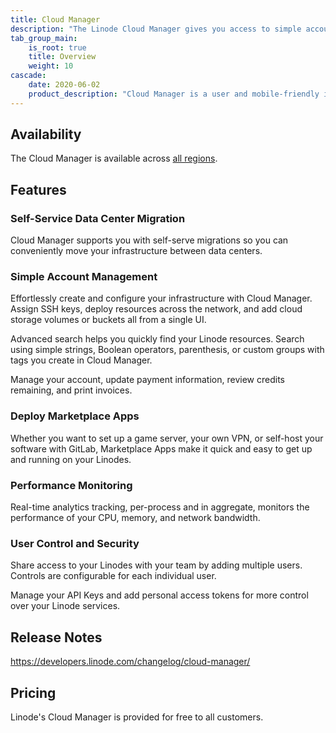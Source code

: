 ```yaml
---
title: Cloud Manager
description: "The Linode Cloud Manager gives you access to simple account management, user control and security, and performance monitoring; supports self-service data center migration; allows you to deploy Linode Marketplace apps; and more."
tab_group_main:
    is_root: true
    title: Overview
    weight: 10
cascade:
    date: 2020-06-02
    product_description: "Cloud Manager is a user and mobile-friendly interface to deploy and manage virtual machines, configure networking, control user accounts, and access and configure the full range of Linode services."
---
```


## Availability

The Cloud Manager is available across [all regions](https://www.linode.com/global-infrastructure/).

## Features

### Self-Service Data Center Migration
Cloud Manager supports you with self-serve migrations so you can conveniently move your infrastructure between data centers.

### Simple Account Management
Effortlessly create and configure your infrastructure with Cloud Manager. Assign SSH keys, deploy resources across the network, and add cloud storage volumes or buckets all from a single UI.

Advanced search helps you quickly find your Linode resources. Search using simple strings, Boolean operators, parenthesis, or custom groups with tags you create in Cloud Manager.

Manage your account, update payment information, review credits remaining, and print invoices.

### Deploy Marketplace Apps
Whether you want to set up a game server, your own VPN, or self-host your software with GitLab, Marketplace Apps make it quick and easy to get up and running on your Linodes.

### Performance Monitoring
Real-time analytics tracking, per-process and in aggregate, monitors the performance of your CPU, memory, and network bandwidth.

### User Control and Security
Share access to your Linodes with your team by adding multiple users. Controls are configurable for each individual user.

Manage your API Keys and add personal access tokens for more control over your Linode services.

## Release Notes

https://developers.linode.com/changelog/cloud-manager/

## Pricing

Linode's Cloud Manager is provided for free to all customers.
